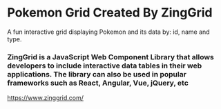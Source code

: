 # Pokemon Grid Created By ZingGrid
A fun interactive grid displaying Pokemon and its data by: id, name and type.
### ZingGrid is a JavaScript Web Component Library that allows developers to include interactive data tables in their web applications. The library can also be used in popular frameworks such as React, Angular, Vue, jQuery, etc

https://www.zinggrid.com/
